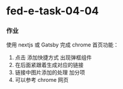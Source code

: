 # fed-e-task-04-04
### 作业
使用 nextjs 或  Gatsby 完成 chrome 首页功能：
1. 点击 添加快捷方式 出现弹框组件
2. 在后面紧跟着生成对应的链接
3. 链接中图片添加的处理 加分项
4. 可以参考 chrome 网页